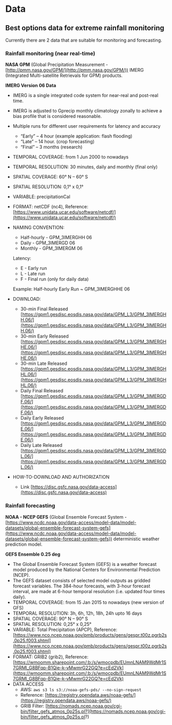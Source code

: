 # Data

## Best options data for extreme rainfall monitoring

Currently there are 2 data that are suitable for monitoring and forecasting.

### Rainfall monitoring (near real-time)

**NASA GPM** (Global Precipitation Measurement - [http://pmm.nasa.gov/GPM/](http://pmm.nasa.gov/GPM/)) IMERG (Integrated Multi-satellite Retrievals for GPM) products.

**IMERG Version 06 Data**

- IMERG is a single integrated code system for near-real and post-real time.
- IMERG is adjusted to Gprecip monthly climatology zonally to achieve a bias profile that is considered reasonable.
- Multiple runs for different user requirements for latency and accuracy<br>
	- “Early” – 4 hour (example application: flash flooding)
	- “Late” – 14 hour. (crop forecasting)
	- “Final” – 3 months (research)

- TEMPORAL COVERAGE: from 1 Jun 2000 to nowadays
- TEMPORAL RESOLUTION: 30 minutes, daily and monthly (final only)
- SPATIAL COVERAGE: 60° N – 60° S
- SPATIAL RESOLUTION: 0,1° x 0,1°
- VARIABLE: precipitationCal
- FORMAT: netCDF (nc4), Reference: [https://www.unidata.ucar.edu/software/netcdf/](https://www.unidata.ucar.edu/software/netcdf/) 
- NAMING CONVENTION:<br>
	- Half-hourly - GPM_3IMERGHH 06
	- Daily - GPM_3IMERGD 06
	- Monthly - GPM_3IMERGM 06

	Latency:<br>
	- E - Early run
	- L - Late run
	- F - Final run (only for daily data) 

	Example: Half-hourly Early Run ~ GPM_3IMERGHHE 06

- DOWNLOAD:<br> 
	- 30-min Final Released [https://gpm1.gesdisc.eosdis.nasa.gov/data/GPM_L3/GPM_3IMERGHH.06/](https://gpm1.gesdisc.eosdis.nasa.gov/data/GPM_L3/GPM_3IMERGHH.06/) 
	- 30-min Early Released [https://gpm1.gesdisc.eosdis.nasa.gov/data/GPM_L3/GPM_3IMERGHHE.06/](https://gpm1.gesdisc.eosdis.nasa.gov/data/GPM_L3/GPM_3IMERGHHE.06/)
	- 30-min Late Released [https://gpm1.gesdisc.eosdis.nasa.gov/data/GPM_L3/GPM_3IMERGHHL.06/](https://gpm1.gesdisc.eosdis.nasa.gov/data/GPM_L3/GPM_3IMERGHHL.06/) 
	- Daily Final Released [https://gpm1.gesdisc.eosdis.nasa.gov/data/GPM_L3/GPM_3IMERGDF.06/](https://gpm1.gesdisc.eosdis.nasa.gov/data/GPM_L3/GPM_3IMERGDF.06/) 
	- Daily Early Released [https://gpm1.gesdisc.eosdis.nasa.gov/data/GPM_L3/GPM_3IMERGDE.06/](https://gpm1.gesdisc.eosdis.nasa.gov/data/GPM_L3/GPM_3IMERGDE.06/) 
	- Daily Late Released [https://gpm1.gesdisc.eosdis.nasa.gov/data/GPM_L3/GPM_3IMERGDL.06/](https://gpm1.gesdisc.eosdis.nasa.gov/data/GPM_L3/GPM_3IMERGDL.06/) 

- HOW-TO-DOWNLOAD AND AUTHORIZATION

	- Link [https://disc.gsfc.nasa.gov/data-access](https://disc.gsfc.nasa.gov/data-access) 


### Rainfall forecasting

**NOAA - NCEP GEFS** (Global Ensemble Forecast System - [https://www.ncdc.noaa.gov/data-access/model-data/model-datasets/global-ensemble-forecast-system-gefs](https://www.ncdc.noaa.gov/data-access/model-data/model-datasets/global-ensemble-forecast-system-gefs)) deterministic weather prediction model.

**GEFS Ensemble 0.25 deg**

- The Global Ensemble Forecast System (GEFS) is a weather forecast model produced by the National Centers for Environmental Prediction (NCEP). 
- The GEFS dataset consists of selected model outputs as gridded forecast variables. The 384-hour forecasts, with 3-hour forecast interval, are made at 6-hour temporal resolution (i.e. updated four times daily).
- TEMPORAL COVERAGE: from 15 Jan 2015 to nowadays (new version of GFS)
- TEMPORAL RESOLUTION: 3h, 6h, 12h, 18h, 24h upto 16 days
- SPATIAL COVERAGE: 90° N – 90° S
- SPATIAL RESOLUTION: 0,25° x 0,25°
- VARIABLE: Total Precipitation (APCP), Reference: [https://www.nco.ncep.noaa.gov/pmb/products/gens/gespr.t00z.pgrb2s.0p25.f003.shtml](https://www.nco.ncep.noaa.gov/pmb/products/gens/gespr.t00z.pgrb2s.0p25.f003.shtml)
- FORMAT: GRIB2 (grib2), Reference: [https://wmoomm.sharepoint.com/:b:/s/wmocpdb/EUmnLNAM9WdMr1S7GRMl_G8BFqp-B1Qie-k-vMwmrG22GQ?e=cEd2Vk](https://wmoomm.sharepoint.com/:b:/s/wmocpdb/EUmnLNAM9WdMr1S7GRMl_G8BFqp-B1Qie-k-vMwmrG22GQ?e=cEd2Vk) 
- DATA ACCESS<br>
	- AWS: `aws s3 ls s3://noaa-gefs-pds/ --no-sign-request`
	- Reference: [https://registry.opendata.aws/noaa-gefs/](https://registry.opendata.aws/noaa-gefs/) 
	- GRIB Filter: [https://nomads.ncep.noaa.gov/cgi-bin/filter_gefs_atmos_0p25s.pl?](https://nomads.ncep.noaa.gov/cgi-bin/filter_gefs_atmos_0p25s.pl?)
